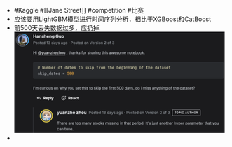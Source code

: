 - #Kaggle #[[Jane Street]] #competition #比赛
- 应该要用LightGBM模型进行时间序列分析，相比于XGBoost和CatBoost
- 前500天丢失数据过多，应扔掉
  ![截屏2024-10-28 19.25.40.png](../assets/截屏2024-10-28_19.25.40_1730114744208_0.png)
-